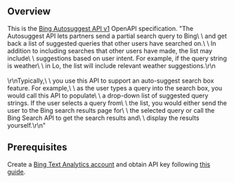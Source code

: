 ## Overview
This is the [Bing Autosuggest API v1](https://www.microsoft.com/en-us/bing/apis/bing-autosuggest-api) OpenAPI specification. "The Autosuggest API lets partners send a partial search query to Bing\ \ and get back a list of suggested queries that other users have searched on.\ \ In addition to including searches that other users have made, the list may include\ \ suggestions based on user intent. For example, if the query string is weather\ \ in Lo, the list will include relevant weather suggestions.\r\n<br><br>\r\nTypically,\ \ you use this API to support an auto-suggest search box feature. For example,\ \ as the user types a query into the search box, you would call this API to populate\ \ a drop-down list of suggested query strings. If the user selects a query from\ \ the list, you would either send the user to the Bing search results page for\ \ the selected query or call the Bing Search API to get the search results and\ \ display the results yourself.\r\n"
## Prerequisites

 Create a [Bing Text Analytics account](https://azure.microsoft.com/en-us/services/cognitive-services/text-analytics/) and obtain API key following [this guide](https://docs.microsoft.com/en-us/azure/storage/common/storage-account-keys-manage?tabs=azure-portal).
